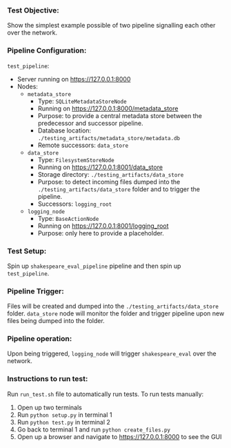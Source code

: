 ### Test Objective:
Show the simplest example possible of two pipeline signalling each other over the network.

### Pipeline Configuration:
`test_pipeline`:
- Server running on https://127.0.0.1:8000
- Nodes:
    - `metadata_store`
        - Type: `SQLiteMetadataStoreNode`
        - Running on https://127.0.0.1:8000/metadata_store
        - Purpose: to provide a central metadata store between the predecessor and successor pipeline.
        - Database location: `./testing_artifacts/metadata_store/metadata.db`
        - Remote successors: `data_store`
    - `data_store`
        - Type: `FilesystemStoreNode`
        - Running on https://127.0.0.1:8001/data_store
        - Storage directory: `./testing_artifacts/data_store`
        - Purpose: to detect incoming files dumped into the `./testing_artifacts/data_store` folder and to trigger the pipeline.
        - Successors: `logging_root`
    - `logging_node`
        - Type: `BaseActionNode`
        - Running on https://127.0.0.1:8001/logging_root
        - Purpose: only here to provide a placeholder.

### Test Setup:
Spin up `shakespeare_eval_pipeline` pipeline and then spin up `test_pipeline`.

### Pipeline Trigger:
Files will be created and dumped into the `./testing_artifacts/data_store` folder.
`data_store` node will monitor the folder and trigger pipeline upon new files being dumped into the folder.

### Pipeline operation:
Upon being triggered, `logging_node` will trigger `shakespeare_eval` over the network.

### Instructions to run test:
Run `run_test.sh` file to automatically run tests.
To run tests manually:
1. Open up two terminals
2. Run `python setup.py` in terminal 1
3. Run `python test.py` in terminal 2
5. Go back to terminal 1 and run `python create_files.py`
6. Open up a browser and navigate to https://127.0.0.1:8000 to see the GUI